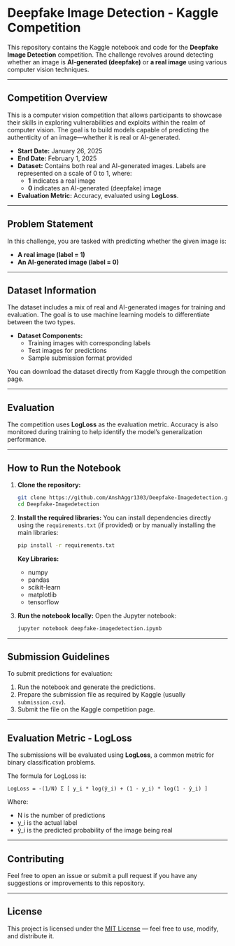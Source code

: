 
# **Deepfake Image Detection - Kaggle Competition**

This repository contains the Kaggle notebook and code for the **Deepfake Image Detection** competition. The challenge revolves around detecting whether an image is **AI-generated (deepfake)** or **a real image** using various computer vision techniques.

---

## **Competition Overview**

This is a computer vision competition that allows participants to showcase their skills in exploring vulnerabilities and exploits within the realm of computer vision. The goal is to build models capable of predicting the authenticity of an image—whether it is real or AI-generated.

- **Start Date:** January 26, 2025  
- **End Date:** February 1, 2025  
- **Dataset:** Contains both real and AI-generated images. Labels are represented on a scale of 0 to 1, where:
  - **1** indicates a real image
  - **0** indicates an AI-generated (deepfake) image  
- **Evaluation Metric:** Accuracy, evaluated using **LogLoss**.

---

## **Problem Statement**
In this challenge, you are tasked with predicting whether the given image is:
- **A real image (label = 1)**  
- **An AI-generated image (label = 0)**  

---

## **Dataset Information**
The dataset includes a mix of real and AI-generated images for training and evaluation. The goal is to use machine learning models to differentiate between the two types.

- **Dataset Components:**
  - Training images with corresponding labels
  - Test images for predictions
  - Sample submission format provided

You can download the dataset directly from Kaggle through the competition page.

---

## **Evaluation**
The competition uses **LogLoss** as the evaluation metric. Accuracy is also monitored during training to help identify the model’s generalization performance.

---

## **How to Run the Notebook**

1. **Clone the repository:**
   ```bash
   git clone https://github.com/AnshAggr1303/Deepfake-Imagedetection.git
   cd Deepfake-Imagedetection
   ```

2. **Install the required libraries:**
   You can install dependencies directly using the `requirements.txt` (if provided) or by manually installing the main libraries:
   ```bash
   pip install -r requirements.txt
   ```

   **Key Libraries:**  
   - numpy  
   - pandas  
   - scikit-learn  
   - matplotlib  
   - tensorflow   

3. **Run the notebook locally:**
   Open the Jupyter notebook:
   ```bash
   jupyter notebook deepfake-imagedetection.ipynb
   ```
   
---

## **Submission Guidelines**
To submit predictions for evaluation:
1. Run the notebook and generate the predictions.
2. Prepare the submission file as required by Kaggle (usually `submission.csv`).
3. Submit the file on the Kaggle competition page.

---

## **Evaluation Metric - LogLoss**
The submissions will be evaluated using **LogLoss**, a common metric for binary classification problems.

The formula for LogLoss is:
```
LogLoss = -(1/N) Σ [ y_i * log(ŷ_i) + (1 - y_i) * log(1 - ŷ_i) ]
```
Where:
- N is the number of predictions
- y_i is the actual label
- ŷ_i is the predicted probability of the image being real
  
---

## **Contributing**
Feel free to open an issue or submit a pull request if you have any suggestions or improvements to this repository.

---

## **License**
This project is licensed under the [MIT License](LICENSE) — feel free to use, modify, and distribute it.

